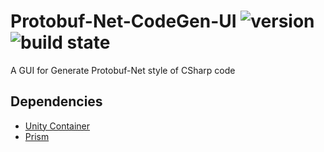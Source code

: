 # Protobuf-Net-CodeGen-UI ![version](https://img.shields.io/badge/Protobuf--Net%20CodeGenerator%20With%20UI-v0.1-orange.svg) ![build state](https://img.shields.io/badge/build-passing-brightgreen.svg)
A GUI for Generate Protobuf-Net style of CSharp code

## Dependencies

* [Unity Container](https://github.com/unitycontainer/unity)
* [Prism](https://github.com/PrismLibrary/Prism)

